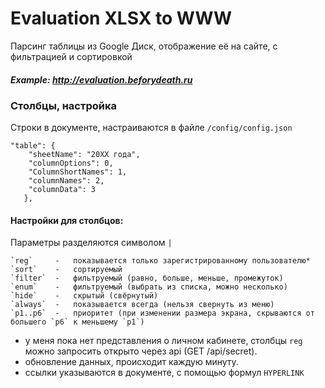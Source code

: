 # Evaluation XLSX to WWW

Парсинг таблицы из Google Диск, отображение её на сайте, с фильтрацией и сортировкой

##### Example: http://evaluation.beforydeath.ru

### Столбцы, настройка
Строки в документе, настраиваются в файле `/config/config.json`

    "table": {
        "sheetName": "20XX года",
        "columnOptions": 0,
        "ColumnShortNames": 1,
        "columnNames": 2,
        "columnData": 3
       },


#### Настройки для столбцов:
 
Параметры разделяются символом `|`

    `reg`     -   показывается только зарегистрированному пользователю*
    `sort`    -   сортируемый
    `filter`  -   фильтруемый (равно, больше, меньше, промежуток)
    `enum`    -   фильтруемый (выбрать из списка, можно несколько)
    `hide`    -   скрытый (свёрнутый)
    `always`  -   показывается всегда (нельзя свернуть из меню)
    `p1..p6`  -   приоритет (при изменении размера экрана, скрываются от большего `p6` к меньшему `p1`)

* у меня пока нет представления о личном кабинете, столбцы `reg` можно запросить открыто через api (GET /api/secret).
* обновление данных, происходит каждую минуту.
* ссылки указываются в документе, с помощью формул `HYPERLINK`
